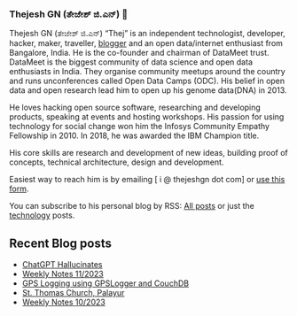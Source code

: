 ### Thejesh GN (ತೇಜೇಶ್ ಜಿ.ಎನ್) 👋

Thejesh GN (ತೇಜೇಶ್ ಜಿ.ಎನ್) “Thej” is an independent technologist, developer, hacker, maker, traveller, [blogger](https://thejeshgn.com/) and an open data/internet enthusiast from Bangalore, India. He is the co-founder and chairman of DataMeet trust. DataMeet is the biggest community of data science and open data enthusiasts in India. They organise community meetups around the country and runs unconferences called Open Data Camps (ODC). His belief in open data and open research lead him to open up his genome data(DNA) in 2013.

He loves hacking open source software, researching and developing products, speaking at events and hosting workshops. His passion for using technology for social change won him the Infosys Community Empathy Fellowship in 2010. In 2018, he was awarded the IBM Champion title.

His core skills are research and development of new ideas, building proof of concepts, technical architecture, design and development.

Easiest way to reach him is by emailing [ i @ thejeshgn dot com] or [use this form](https://thejeshgn.com/contact/).

You can subscribe to his personal blog by RSS: [All posts](https://feeds.thejeshgn.com/thejeshgn) or just the [technology](https://feeds.thejeshgn.com/technology) posts.

## Recent Blog posts
<!-- BLOG-POST-LIST:START -->
- [ChatGPT Hallucinates](https://thejeshgn.com/2023/03/18/chapgpt-hallucinates/)
- [Weekly Notes 11/2023](https://thejeshgn.com/2023/03/17/weekly-notes-11-2023/)
- [GPS Logging using GPSLogger and CouchDB](https://thejeshgn.com/2023/03/14/gps-logging-using-gpslogger-and-couchdb/)
- [St. Thomas Church, Palayur](https://thejeshgn.com/2023/03/11/st-thomas-church-palayur/)
- [Weekly Notes 10/2023](https://thejeshgn.com/2023/03/10/weekly-notes-10-2023/)
<!-- BLOG-POST-LIST:END -->
